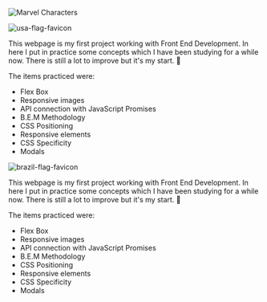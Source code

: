 ![Marvel Characters](https://i.imgur.com/PKxWKhe.png)

![usa-flag-favicon](https://i.imgur.com/RAZx2ua.png)

This webpage is my first project working with Front End Development. In here I put in practice some concepts which I have been studying for a while now. There is still a lot to improve but it's my start. :slightly_smiling_face:

The items practiced were:

 - Flex Box
 - Responsive images
 - API connection with JavaScript Promises
 - B.E.M Methodology
 - CSS Positioning
 - Responsive elements
 - CSS Specificity
 - Modals

![brazil-flag-favicon](https://i.imgur.com/5R3DqRQ.png)

This webpage is my first project working with Front End Development. In here I put in practice some concepts which I have been studying for a while now. There is still a lot to improve but it's my start. :slightly_smiling_face:

The items practiced were:

 - Flex Box
 - Responsive images
 - API connection with JavaScript Promises
 - B.E.M Methodology
 - CSS Positioning
 - Responsive elements
 - CSS Specificity
 - Modals
<!--stackedit_data:
eyJoaXN0b3J5IjpbLTE2MTExNTU1MzgsLTEyNDYxNjIyMDZdfQ
==
-->